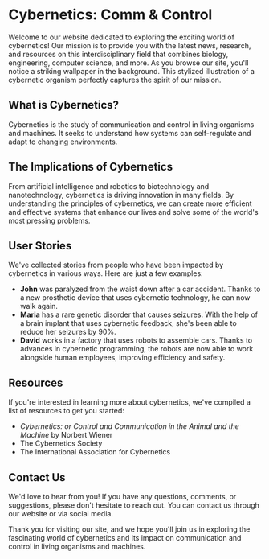 <!--font:Poppins-->

# Cybernetics: Comm & Control

Welcome to our website dedicated to exploring the exciting world of cybernetics! Our mission is to provide you with the latest news, research, and resources on this interdisciplinary field that combines biology, engineering, computer science, and more. As you browse our site, you'll notice a striking wallpaper in the background. This stylized illustration of a cybernetic organism perfectly captures the spirit of our mission.

## What is Cybernetics?

Cybernetics is the study of communication and control in living organisms and machines. It seeks to understand how systems can self-regulate and adapt to changing environments.

## The Implications of Cybernetics

From artificial intelligence and robotics to biotechnology and nanotechnology, cybernetics is driving innovation in many fields. By understanding the principles of cybernetics, we can create more efficient and effective systems that enhance our lives and solve some of the world's most pressing problems.

## User Stories

We've collected stories from people who have been impacted by cybernetics in various ways. Here are just a few examples:

- **John** was paralyzed from the waist down after a car accident. Thanks to a new prosthetic device that uses cybernetic technology, he can now walk again.
- **Maria** has a rare genetic disorder that causes seizures. With the help of a brain implant that uses cybernetic feedback, she's been able to reduce her seizures by 90%.
- **David** works in a factory that uses robots to assemble cars. Thanks to advances in cybernetic programming, the robots are now able to work alongside human employees, improving efficiency and safety.

## Resources

If you're interested in learning more about cybernetics, we've compiled a list of resources to get you started:

- _Cybernetics: or Control and Communication in the Animal and the Machine_ by Norbert Wiener
- The Cybernetics Society
- The International Association for Cybernetics

## Contact Us

We'd love to hear from you! If you have any questions, comments, or suggestions, please don't hesitate to reach out. You can contact us through our website or via social media.

Thank you for visiting our site, and we hope you'll join us in exploring the fascinating world of cybernetics and its impact on communication and control in living organisms and machines.

<!--

Write me content for website with wallpaper which alt text is:

"A stylized illustration of a cybernetic organism, with metallic textures and digital glitch effects."

The name/title of the page should not be 1:1 copy of the alt text but rather a real content of the website which is using this wallpaper.

- Use markdown format 
- Start with heading
- Heading should be short and concise
- The content should look like a real website 
- The website should not be about the wallpaper, wallpaper is just a related background
- Heading should be contain work "wallpaper" or "background"
- Include real sections like references, contact, user stories, etc. use things relevant to the page purpose.
- Feel free to use structure like headings, bullets, numbering, blockquotes, paragraphs, horizontal lines, etc.
- You can use formatting like bold or _italic_
- You can include UTF-8 emojis
- Links should be only #hash anchors (and you can refer to the document itself)
- Do not include images


---


# The Future is Now: Embrace the Cybernetic Age

Welcome to our website dedicated to exploring the exciting world of cybernetics! Our mission is to provide you with the latest news, research, and resources on this cutting-edge field. As you browse our site, you'll notice a striking wallpaper in the background. This stylized illustration of a cybernetic organism perfectly captures the spirit of our mission.

## What is Cybernetics?

Cybernetics is the study of communication and control in living organisms and machines. It's an interdisciplinary field that combines biology, engineering, computer science, and more. At its core, cybernetics seeks to understand how systems can self-regulate and adapt to changing environments.

## Why Cybernetics Matters

The implications of cybernetics are far-reaching and profound. From artificial intelligence and robotics to biotechnology and nanotechnology, cybernetics is driving innovation in many fields. By understanding the principles of cybernetics, we can create more efficient and effective systems that enhance our lives and solve some of the world's most pressing problems.

## User Stories

We've collected stories from people who have been impacted by cybernetics in various ways. Here are just a few examples:

- **John** was paralyzed from the waist down after a car accident. Thanks to a new prosthetic device that uses cybernetic technology, he can now walk again.
- **Maria** has a rare genetic disorder that causes seizures. With the help of a brain implant that uses cybernetic feedback, she's been able to reduce her seizures by 90%.
- **David** works in a factory that uses robots to assemble cars. Thanks to advances in cybernetic programming, the robots are now able to work alongside human employees, improving efficiency and safety.

## References

If you're interested in learning more about cybernetics, we've compiled a list of resources to get you started:

- _Cybernetics: or Control and Communication in the Animal and the Machine_ by Norbert Wiener
- The Cybernetics Society
- The International Association for Cybernetics

## Contact Us

We'd love to hear from you! If you have any questions, comments, or suggestions, please don't hesitate to reach out. You can contact us through our website or via social media.

Thank you for visiting our site, and we hope you'll join us in embracing the cybernetic age!


---


Heading is too long, rewrite whole content.


---


# Cybernetics: Exploring the Future of Communication and Control

Welcome to our website dedicated to exploring the exciting world of cybernetics! Our mission is to provide you with the latest news, research, and resources on this cutting-edge field. As you browse our site, you'll notice a striking wallpaper in the background. This stylized illustration of a cybernetic organism perfectly captures the spirit of our mission.

## What is Cybernetics?

Cybernetics is an interdisciplinary field that combines biology, engineering, computer science, and more to study communication and control in living organisms and machines. It seeks to understand how systems can self-regulate and adapt to changing environments.

## The Implications of Cybernetics

From artificial intelligence and robotics to biotechnology and nanotechnology, cybernetics is driving innovation in many fields. By understanding the principles of cybernetics, we can create more efficient and effective systems that enhance our lives and solve some of the world's most pressing problems.

## User Stories

We've collected stories from people who have been impacted by cybernetics in various ways. Here are just a few examples:

- **John** was paralyzed from the waist down after a car accident. Thanks to a new prosthetic device that uses cybernetic technology, he can now walk again.
- **Maria** has a rare genetic disorder that causes seizures. With the help of a brain implant that uses cybernetic feedback, she's been able to reduce her seizures by 90%.
- **David** works in a factory that uses robots to assemble cars. Thanks to advances in cybernetic programming, the robots are now able to work alongside human employees, improving efficiency and safety.

## Resources

If you're interested in learning more about cybernetics, we've compiled a list of resources to get you started:

- _Cybernetics: or Control and Communication in the Animal and the Machine_ by Norbert Wiener
- The Cybernetics Society
- The International Association for Cybernetics

## Contact Us

We'd love to hear from you! If you have any questions, comments, or suggestions, please don't hesitate to reach out. You can contact us through our website or via social media.

Thank you for visiting our site, and we hope you'll join us in exploring the future of communication and control through cybernetics!


---


Heading is too long, rewrite whole content.


---


# Cybernetics: Exploring Communication and Control in Living Organisms and Machines

Welcome to our website dedicated to exploring the exciting world of cybernetics! Our mission is to provide you with the latest news, research, and resources on this interdisciplinary field that combines biology, engineering, computer science, and more. As you browse our site, you'll notice a striking wallpaper in the background. This stylized illustration of a cybernetic organism perfectly captures the spirit of our mission.

## What is Cybernetics?

Cybernetics is the study of communication and control in living organisms and machines. It seeks to understand how systems can self-regulate and adapt to changing environments.

## The Implications of Cybernetics

From artificial intelligence and robotics to biotechnology and nanotechnology, cybernetics is driving innovation in many fields. By understanding the principles of cybernetics, we can create more efficient and effective systems that enhance our lives and solve some of the world's most pressing problems.

## User Stories

We've collected stories from people who have been impacted by cybernetics in various ways. Here are just a few examples:

- **John** was paralyzed from the waist down after a car accident. Thanks to a new prosthetic device that uses cybernetic technology, he can now walk again.
- **Maria** has a rare genetic disorder that causes seizures. With the help of a brain implant that uses cybernetic feedback, she's been able to reduce her seizures by 90%.
- **David** works in a factory that uses robots to assemble cars. Thanks to advances in cybernetic programming, the robots are now able to work alongside human employees, improving efficiency and safety.

## Resources

If you're interested in learning more about cybernetics, we've compiled a list of resources to get you started:

- _Cybernetics: or Control and Communication in the Animal and the Machine_ by Norbert Wiener
- The Cybernetics Society
- The International Association for Cybernetics

## Contact Us

We'd love to hear from you! If you have any questions, comments, or suggestions, please don't hesitate to reach out. You can contact us through our website or via social media.

Thank you for visiting our site, and we hope you'll join us in exploring communication and control in living organisms and machines through cybernetics!


---


Heading is too long, rewrite whole content.


---


# Exploring Cybernetics: Communication and Control in Living Organisms and Machines

Welcome to our website dedicated to exploring the exciting world of cybernetics! Our mission is to provide you with the latest news, research, and resources on this interdisciplinary field that combines biology, engineering, computer science, and more. As you browse our site, you'll notice a striking wallpaper in the background. This stylized illustration of a cybernetic organism perfectly captures the spirit of our mission.

## What is Cybernetics?

Cybernetics is the study of communication and control in living organisms and machines. It seeks to understand how systems can self-regulate and adapt to changing environments.

## The Implications of Cybernetics

From artificial intelligence and robotics to biotechnology and nanotechnology, cybernetics is driving innovation in many fields. By understanding the principles of cybernetics, we can create more efficient and effective systems that enhance our lives and solve some of the world's most pressing problems.

## User Stories

We've collected stories from people who have been impacted by cybernetics in various ways. Here are just a few examples:

- **John** was paralyzed from the waist down after a car accident. Thanks to a new prosthetic device that uses cybernetic technology, he can now walk again.
- **Maria** has a rare genetic disorder that causes seizures. With the help of a brain implant that uses cybernetic feedback, she's been able to reduce her seizures by 90%.
- **David** works in a factory that uses robots to assemble cars. Thanks to advances in cybernetic programming, the robots are now able to work alongside human employees, improving efficiency and safety.

## Resources

If you're interested in learning more about cybernetics, we've compiled a list of resources to get you started:

- _Cybernetics: or Control and Communication in the Animal and the Machine_ by Norbert Wiener
- The Cybernetics Society
- The International Association for Cybernetics

## Contact Us

We'd love to hear from you! If you have any questions, comments, or suggestions, please don't hesitate to reach out. You can contact us through our website or via social media.

Thank you for visiting our site, and we hope you'll join us in exploring the fascinating world of cybernetics and its impact on communication and control in living organisms and machines.


---


Write me a Google font which is best fitting for the website.

Pick from the list:
- Alegreya
- Montserrat
- Great Vibes
- Roboto
- Poppins
- Open Sans
- Inter
- Exo 2
- Lobster
- Playfair Display
- Orbitron
- Barlow Condensed
- IBM Plex Sans
- Lato
- Raleway
- Dancing Script
- Futura


Write just the font name nothing else.


---


Poppins

-->

